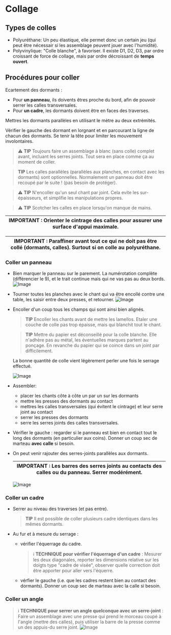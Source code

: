 # Collage

## Types de colles

* Polyuréthane: Un peu élastique, elle permet donc un certain jeu (qui peut être nécessair si les assemblage peuvent jouer avec l'humidité).
* Polyvinylique: "Colle blanche", à favoriser. Il existe D1, D2, D3, par ordre croissant de force de collage, mais par ordre décroissant de **temps ouvert**.


## Procédures pour coller

Ecartement des dormants :
  * Pour **un panneau**, ils doivents êtres proche du bord, afin de pouvoir serrer les calles transversales.
  * Pour **un cadre**, les dormants doivent être en faces des traverses.

Mettres les dormants parallèles en utilisant le mètre au deux extrémités.

Vérifier le gauche des dormant en lorgnant et en parcourant la ligne de chacun des dormants. Se tenir la tête pour limiter les mouvement involontaires.

> :warning: **TIP** Toujours faire un assemblage à blanc (sans colle) complet avant, incluant les serres joints. Tout sera en place comme ça au moment de coller.

> **TIP** Les calles parallèles (parallèles aux planches, en contact avec les dormants) sont optionnelles. Normalement un panneau doit être recoupé par le suite ! (pas besoin de protéger).

> :warning: **TIP** N'encoller qu'un seul chant par joint. Cela evite les sur-épaisseurs, et simplifie les manipulations propres.

> :warning: **TIP** Scotcher les calles en place lorsqu'on manque de mains.

| IMPORTANT : Orienter le cintrage des calles pour assurer une surface d'appui maximale. |
| --- |

| IMPORTANT : Paraffiner avant tout ce qui ne doit pas être collé (dormants, calles). Surtout si on colle au polyuréthane. |
| --- |


### Coller un panneau


* Bien marquer le panneau sur le parement. La numérotation complète (différencier le 9), et le trait continue mais qui ne vas pas au deux bords.
  ![Image](media/marquage_panneau.jpg)

* Tourner toutes les planches avec le chant qui va être encollé contre une table, les saisir entre deux presses, et retourner.
  ![Image](media/prepa_encollage_panneau.jpg)

* Encoller d'un coup tous les champs qui sont ainsi bien alignés.

  > **TIP** Encoller les chants avant de mettre les lamellos.
  > Etaler une couche de colle pas trop épaisse, mais qui blanchit tout le chant.

  > **TIP** Mettre du papier est déconseillé pour la colle blanche. Elle n'adhère pas au métal, les éventuelles marques partent au ponçage. En revanche du papier qui se coince dans un joint par difficilement.

  La bonne quantité de colle vient légèrement perler une fois le serrage effectué.

  ![Image](media/collage_perlage_colle.jpg)

* Assembler:
  * placer les chants côte à côte un par un sur les dormants
  * mettre les presses des dormants au contact
  * mettres les calles transversales (qui évitent le cintrage) et leur serre joint au contact
  * serrer les presses des dormants
  * serre les serres joints des calles transversales.

* Vérifier le gauche : regarder si le panneau est bien en contact tout le long des dormants (en particulier aux coins). Donner un coup sec de marteau **avec calle** si besoin.

* On peut venir rajouter des serres-joints parallèles aux dormants.

  | IMPORTANT : Les barres des serres joints au contacts des calles ou du panneau. Serrer modérément. |
  | --- |

  ![Image](media/collage_serre_joints_paralleles.jpg)



### Coller un cadre


* Serrer au niveau des traverses (et pas entre).

  > **TIP** Il est possible de coller plusieurs cadre identiques dans les mêmes dormants.

* Au fur et à mesure du serrage :

  * vérifier l'équerrage du cadre.

    > :information_source: **TECHNIQUE pour vérifier l'équerrage d'un cadre** :
    > Mesurer les deux diagonales, reporter les dimensions relative sur les doigts type "cadre de visée", observer quelle correction doit être apporter pour aller vers l'équerre.

  * vérfier le gauche (i.e. que les cadres restent bien au contact des dormants). Donner un coup sec de marteau avec la calle si besoin.

### Coller un angle


> :information_source: **TECHNIQUE pour serrer un angle quelconque avec un serre-joint** :
> Faire un assemblage avec une presse qui prend le morceau coupé à l'angle (mettre des calles),
> puis utiliser la barre de la presse comme un des appuis-du serre joint.
> ![Image](media/serrage_angle.jpg)
